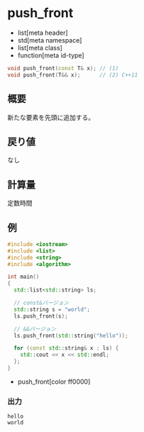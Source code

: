 # push_front
* list[meta header]
* std[meta namespace]
* list[meta class]
* function[meta id-type]

```cpp
void push_front(const T& x); // (1)
void push_front(T&& x);      // (2) C++11
```

## 概要
新たな要素を先頭に追加する。


## 戻り値
なし


## 計算量
定数時間


## 例
```cpp example
#include <iostream>
#include <list>
#include <string>
#include <algorithm>

int main()
{
  std::list<std::string> ls;

  // const&バージョン
  std::string s = "world";
  ls.push_front(s);

  // &&バージョン
  ls.push_front(std::string("hello"));

  for (const std::string& x : ls) {
    std::cout << x << std::endl;
  };
}
```
* push_front[color ff0000]

### 出力
```
hello
world
```
